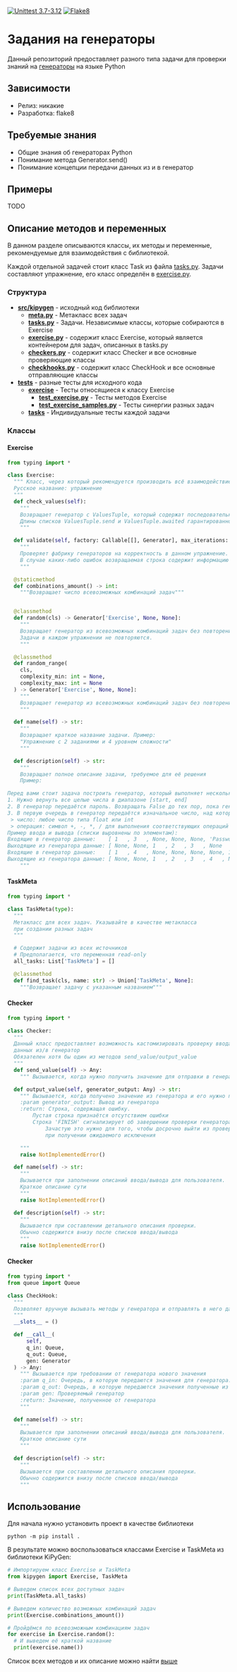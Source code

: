 [![Unittest 3.7-3.12](https://github.com/ArtichaTM/KisPyGenerators2/actions/workflows/unittest.yml/badge.svg)](https://github.com/ArtichaTM/KisPyGenerators2/actions/workflows/unittest.yml)
[![Flake8](https://github.com/ArtichaTM/KisPyGenerators2/actions/workflows/flake8.yml/badge.svg)](https://github.com/ArtichaTM/KisPyGenerators2/actions/workflows/flake8.yml)

# Задания на генераторы
Данный репозиторий предоставляет разного типа задачи для проверки знаний на [генераторы](https://docs.python.org/3/howto/functional.html#generators) на языке Python
## Зависимости
* Релиз: никакие
* Разработка: flake8
## Требуемые знания
* Общие знания об генераторах Python
* Понимание метода Generator.send()
* Понимание концепции передачи данных из и в генератор
## Примеры
TODO
## Описание методов и переменных
В данном разделе описываются классы, их методы и переменные, рекомендуемые для взаимодействия с библиотекой.

Каждой отдельной задачей стоит класс Task из файла [tasks.py](src/tasks.py). Задачи составляют упражнение, его класс определён в [exercise.py](src/exercise.py).

### Структура
* **[src/kipygen](/src/kipygen)** - исходный код библиотеки
  * **[meta.py](src/kipygen/meta.py)** - Метакласс всех задач
  * **[tasks.py](src/kipygen/tasks.py)** - Задачи. Независимые классы, которые собираются в Exercise
  * **[exercise.py](src/kipygen/exercise.py)** - содержит класс Exercise, который является контейнером для задач, описанных в tasks.py
  * **[checkers.py](src/kipygen/checkers.py)** - содержит класс Checker и все основные проверяющие классы
  * **[checkhooks.py](src/kipygen/checkhooks.py)** - содержит класс CheckHook и все основные отправляющие классы
* **[tests](/tests)** - разные тесты для исходного кода
  * **[exercise](tests/exercise)** - Тесты относящиеся к классу Exercise
    * **[test_exercise.py](tests/exercise/test_exercise.py)** - Тесты методов Exercise
    * **[test_exercise_samples.py](tests/exercise/test_exercise_samples.py)** - Тесты синергии разных задач
  * **[tasks](tests/tasks)** - Индивидуальные тесты каждой задачи
### Классы
#### Exercise
```python
from typing import *

class Exercise:
  """ Класс, через который рекомендуется производить всё взаимодействие с библиотекой
  Русское название: упражнение
  """
  def check_values(self):
    """
    Возвращает генератор с ValuesTuple, который содержат последовательные значения из каждой задачи.
    Длины списков ValuesTuple.send и ValuesTuple.awaited гарантированно равны
    """

  def validate(self, factory: Callable[[], Generator], max_iterations: int = 50) -> str:
    """
    Проверяет фабрику генераторов на корректность в данном упражнение.
    В случае каких-либо ошибок возвращаемая строка содержит информацию об ошибке
    """

  @staticmethod
  def combinations_amount() -> int:
    """Возвращает число всевозможных комбинаций задач"""


  @classmethod
  def random(cls) -> Generator['Exercise', None, None]:
    """
    Возвращает генератор из всевозможных комбинаций задач без повторения.
    Задачи в каждом упражнении не повторяются.
    """

  @classmethod
  def random_range(
    cls,
    complexity_min: int = None,
    complexity_max: int = None
  ) -> Generator['Exercise', None, None]:
    """
    Возвращает генератор из всевозможных комбинаций задач без повторения со сложностью в отрезке complexity_min <= task.complexity <= complexity_min
    """

  def name(self) -> str:
    """
    Возвращает краткое название задачи. Пример:
    "Упражнение с 2 заданиями и 4 уровнем сложности"
    """

  def description(self) -> str:
    """
    Возвращает полное описание задачи, требуемое для её решения
    Пример:

Перед вами стоит задача построить генератор, который выполняет несколько последовательных задач:
1. Нужно вернуть все целые числа в диапазоне [start, end]
2. В генератор передаётся пароль. Возвращать False до тех пор, пока генератору не будет передан тот же пароль. В этом случае вернуть True и закончить работу
3. В первую очередь в генератор передаётся изначальное число, над которым будут производится операции, возвращая его обратно. Дальше в генератор будут передаваться пары (операция, число), где:
 > число: любое число типа float или int
 > операция: символ +, -, *, / для выполнения соответствующих операций
Пример ввода и вывода (списки выровнены по элементам):
Входящие в генератор данные:    [ 1   , 3   , None, None, None, 'Password', 2    , ''   , 'Password', 0, ('+', 5) ]
Выходящие из генератора данные: [ None, None, 1   , 2   , 3   , None      , False, False, True      , 0, 5        ]
Входящие в генератор данные:    [ 1   , 4   , None, None, None, None, 1   , 2    , ''   , 1   , 70, ('*', 2) ]
Выходящие из генератора данные: [ None, None, 1   , 2   , 3   , 4   , None, False, False, True, 70, 140      ]
    """

```
#### TaskMeta
```python
from typing import *

class TaskMeta(type):
  """
  Метакласс для всех задач. Указывайте в качестве метакласса
  при создании разных задач
  """

  # Содержит задачи из всех источников
  # Предполагается, что переменная read-only
  all_tasks: List['TaskMeta'] = []

  @classmethod
  def find_task(cls, name: str) -> Union['TaskMeta', None]:
    """Возвращает задачу с указанным названием"""
```
#### Checker
```python
from typing import *

class Checker:
  """
  Данный класс предоставляет возможность кастомизировать проверку ввода и вывода
  данных из/в генератор
  Обязателен хотя бы один из методов send_value/output_value
  """
  def send_value(self) -> Any:
    """ Вызывается, когда нужно получить значение для отправки в генератор"""

  def output_value(self, generator_output: Any) -> str:
    """ Вызывается, когда получено значение из генератора и его нужно проверить
    :param generator_output: Вывод из генератора
    :return: Строка, содержащая ошибку.
        Пустая строка признаётся отсутствием ошибки
        Строка 'FINISH' сигнализирует об завершении проверки генератора.
            Зачастую это нужно для того, чтобы досрочно выйти из проверки
            при получении ожидаемого исключения

    """
    raise NotImplementedError()

  def name(self) -> str:
    """
    Вызывается при заполнении описаний ввода/вывода для пользователя.
    Краткое описание сути
    """
    raise NotImplementedError()

  def description(self) -> str:
    """
    Вызывается при составлении детального описания проверки.
    Обычно содержится внизу после списков ввода/вывода
    """
    raise NotImplementedError()
```
#### Checker
```python
from typing import *
from queue import Queue

class CheckHook:
  """
  Позволяет вручную вызывать методы у генератора и отправлять в него данные
  """
  __slots__ = ()

  def __call__(
      self,
      q_in: Queue,
      q_out: Queue,
      gen: Generator
  ) -> Any:
    """ Вызывается при требовании от генератора нового значения
    :param q_in: Очередь, в которую передаются значения для генератора.
    :param q_out: Очередь, в которую передаются значения полученные из генератора.
    :param gen: Проверяемый генератор
    :return: Значение, полученное от генератора
    """

  def name(self) -> str:
    """
    Вызывается при заполнении описаний ввода/вывода для пользователя.
    Краткое описание сути
    """

  def description(self) -> str:
    """
    Вызывается при составлении детального описания проверки.
    Обычно содержится внизу после списков ввода/вывода
    """

```
## Использование
Для начала нужно установить проект в качестве библиотеки
```commandline
python -m pip install .
```
В результате можно воспользоваться классами Exercise и TaskMeta из библиотеки KiPyGen:
```python
# Импортируем класс Exercise и TaskMeta
from kipygen import Exercise, TaskMeta

# Выведем список всех доступных задач
print(TaskMeta.all_tasks)

# Выведем количество возможных комбинаций задач
print(Exercise.combinations_amount())

# Пройдёмся по всевозможным комбинациям задач
for exercise in Exercise.random():
  # И выведем её краткой название
  print(exercise.name())
```
Список всех методов и их описание можно найти [выше](./readme.md#описание-методов-и-переменных)

